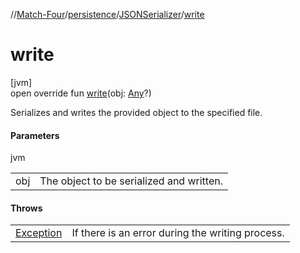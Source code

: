 //[Match-Four](../../../index.md)/[persistence](../index.md)/[JSONSerializer](index.md)/[write](write.md)

# write

[jvm]\
open override fun [write](write.md)(obj: [Any](https://kotlinlang.org/api/latest/jvm/stdlib/kotlin/-any/index.html)?)

Serializes and writes the provided object to the specified file.

#### Parameters

jvm

| | |
|---|---|
| obj | The object to be serialized and written. |

#### Throws

| | |
|---|---|
| [Exception](https://kotlinlang.org/api/latest/jvm/stdlib/kotlin/-exception/index.html) | If there is an error during the writing process. |
